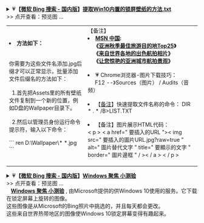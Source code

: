 <details>
    <summary>
    💗<b>【<a href="https://cn.bing.com/?FORM=Z9FD1">微软 Bing 搜索 - 国内版</a>】<a href="https://github.com/taoste/Hello-World/blob/master/images/Wallpaper/提取Win10内置的锁屏壁纸的方法.txt">提取Win10内置的锁屏壁纸的方法.txt</a></b><br>
        >> 点开查看：预览图 ...
     </summary> 
<table>
<tr> <td>
./Wallpaper/20171123181522_c48800.jpg
<img src="https://camo.githubusercontent.com/87f234518811368735f4e6328d978b5362d4bc60/687474703a2f2f717a6f6e657374796c652e6774696d672e636e2f717a6f6e652f717a616374537461746963732f696d67732f32303137313132333138313532325f6334383830302e6a70673f7261773d74727565?raw=true"/>
./Wallpaper/20171122191630_ff8fef.jpg
<img src="https://github.com/taoste/Hello-World/blob/master/images/Wallpaper/20171122191630_ff8fef.jpg?raw=true"/>
./Wallpaper/1494724889278.jpg
<img src="https://github.com/taoste/Hello-World/blob/master/images/Wallpaper/1494724889278.jpg?raw=true"/>
./Wallpaper/QinhuaiRiver_ZH-CN10131273425_1920x1080.jpg
<img src="https://github.com/taoste/Hello-World/blob/master/images/Wallpaper/QinhuaiRiver_ZH-CN10131273425_1920x1080.jpg?raw=true"/>
./Wallpaper/HotAirBalloons_AuburnWA_4K_nimia_787365_1080_HD_ZH-CN379602740.jpg
<img src="https://github.com/taoste/Hello-World/blob/master/images/Wallpaper/HotAirBalloons_AuburnWA_4K_nimia_787365_1080_HD_ZH-CN379602740.jpg?raw=true"/>
<img src="https://github.com/taoste/Hello-World/blob/master/images/Wallpaper/a5140.jpg?raw=true"/>
./Wallpaper/5431c026faad5b08b5003ee586388206.png
<img src="https://github.com/taoste/Hello-World/blob/master/images/Wallpaper/5431c026faad5b08b5003ee586388206.png?raw=true"/>
./Wallpaper/36.jpg
<img src="https://github.com/taoste/Hello-World/blob/master/images/Wallpaper/36.jpg?raw=true"/>
./Wallpaper/10066.jpg
<img src="https://github.com/taoste/Hello-World/blob/master/images/Wallpaper/10066.jpg?raw=true"/>

- tips：**2019年4月13日(Win10锁屏壁纸)**<a href="https://github.com/taoste/Hello-World/raw/master/images/Wallpaper/2019%E5%B9%B44%E6%9C%8813%E6%97%A5(Win10%E9%94%81%E5%B1%8F%E5%A3%81%E7%BA%B8)%E6%89%93%E5%8C%85.7z">打包下载</a>：

./Wallpaper/aa6a.jpg & 竖版/aa6b.jpg
<img src="https://github.com/taoste/Hello-World/blob/master/images/Wallpaper/aa6a.jpg?raw=true"/>
./Wallpaper/42fa.jpg & 竖版/42fb.jpg
<img src="https://github.com/taoste/Hello-World/blob/master/images/Wallpaper/42fa.jpg?raw=true"/>
./Wallpaper/7b5a.jpg & 竖版/7b5b.jpg
<img src="https://github.com/taoste/Hello-World/blob/master/images/Wallpaper/7b5a.jpg?raw=true"/>
./Wallpaper/2c5a.jpg & 竖版/2c5b.jpg
<img src="https://github.com/taoste/Hello-World/blob/master/images/Wallpaper/2c5a.jpg?raw=true"/>

- tips：**2020年8月19日(Win10锁屏壁纸)**<a href="https://github.com/taoste/Hello-World/raw/master/images/Wallpaper/Wallpaper-20200819/Wallpaper-20200819.7z">打包下载</a>：
./Wallpaper-20200819/1bc.jpg & 竖版/1b.jpg
 <a href="https://github.com/taoste/Hello-World/raw/master/images/Wallpaper/Wallpaper-20200819/Wallpaper-20200819.7z">
<img src="https://github.com/taoste/Hello-World/blob/master/images/Wallpaper/Wallpaper-20200819/1bc.jpg?raw=true"/>
 </a>
- tips：**2020年8月25日(七夕壁纸)**<a href="https://cn.bing.com/th?id=OHR.Qixi2020_ZH-CN0736974777_1920x1080.jpg&rf=LaDigue_1920x1080.jpg">Bing官网</a>：
<a href="https://github.com/taoste/Hello-World/raw/master/images/Wallpaper/7x.jpg">
<img src="https://github.com/taoste/Hello-World/blob/master/images/Wallpaper/7x.jpg?raw=true"/>
 </a>
- tips：**2020年9月1日(壁纸)**<a href="https://github.com/taoste/Hello-World/raw/master/images/Wallpaper/Wallpaper-20200901/Wallpaper-20200901.7z">打包下载</a>：
 ./Wallpaper-20200901/ 横版 & 竖版
  <a href="https://github.com/taoste/Hello-World/raw/master/images/Wallpaper/Wallpaper-20200901/Wallpaper-20200901.7z">
<img src="https://github.com/taoste/Hello-World/raw/master/images/Wallpaper/Wallpaper-20200901/22738badf7917af94258bc5b66c298a86f75847d90681430d09f79ad8bcd5da8.jpg?raw=true"/>
 <img src="https://github.com/taoste/Hello-World/raw/master/images/Wallpaper/Wallpaper-20200901/a85be52ac00a87fbad9798dd8f0f3babd4505e34fb4157db0bf7b32f9657f288.jpg?raw=true"/>
 </a>
- tips：**2020年9月3日(壁纸)**<a href="https://github.com/taoste/Hello-World/raw/master/images/Wallpaper/Wallpaper-20200903/Wallpaper-20200903.7z">打包下载</a>：
 ./Wallpaper-20200903/ 横版 & 竖版
  <a href="https://github.com/taoste/Hello-World/raw/master/images/Wallpaper/Wallpaper-20200903/Wallpaper-20200903.7z">
<img src="https://github.com/taoste/Hello-World/raw/master/images/Wallpaper/Wallpaper-20200903/101cb.jpg?raw=true"/>
 <img src="https://github.com/taoste/Hello-World/raw/master/images/Wallpaper/Wallpaper-20200903/14cb.jpg?raw=true"/>
 </a>
- tips：**2020年9月8日(壁纸)**<a href="https://github.com/taoste/Hello-World/raw/master/images/Wallpaper/Wallpaper-20200908/Wallpaper-20200908.7z">打包下载</a>：
 ./Wallpaper-20200908/ 横版 & 竖版
  <a href="https://github.com/taoste/Hello-World/raw/master/images/Wallpaper/Wallpaper-20200908/Wallpaper-20200908.7z">
<img src="https://github.com/taoste/Hello-World/raw/master/images/Wallpaper/Wallpaper-20200908/c66?raw=true"/>
 <img src="https://github.com/taoste/Hello-World/raw/master/images/Wallpaper/Wallpaper-20200908/d88.jpg?raw=true"/>
 </a> 
- tips：**2020年9月15日(壁纸)**<a href="https://github.com/taoste/Hello-World/raw/master/images/Wallpaper/Wallpaper-20200908/Wallpaper-20200908.7z">打包下载</a>：
 ./Wallpaper-20200915/ 横版 & 竖版
  <a href="https://github.com/taoste/Hello-World/raw/master/images/Wallpaper/Wallpaper-20200915/Wallpaper-20200915.7z">
<img src="https://github.com/taoste/Hello-World/raw/master/images/Wallpaper/Wallpaper-20200915/5ec.jpg?raw=true"/>
<img src="https://github.com/taoste/Hello-World/raw/master/images/Wallpaper/Wallpaper-20200915/f0.jpg?raw=true"/>
 <img src="https://github.com/taoste/Hello-World/raw/master/images/Wallpaper/Wallpaper-20200915/6b8.jpg?raw=true"/>
 </a> 
- tips：**2020年9月21日(壁纸)**<a href="https://github.com/taoste/Hello-World/raw/master/images/Wallpaper/Wallpaper-20200921/Wallpaper-20200921.7z">打包下载</a>：
 ./Wallpaper-20200921/ 横版 & 竖版
  <a href="https://github.com/taoste/Hello-World/raw/master/images/Wallpaper/Wallpaper-20200921/Wallpaper-20200921.7z">
<img src="https://github.com/taoste/Hello-World/raw/master/images/Wallpaper/Wallpaper-20200921/63f.jpg?raw=true"/>
<img src="https://github.com/taoste/Hello-World/raw/master/images/Wallpaper/Wallpaper-20200921/64f.jpg?raw=true"/>
 <img src="https://github.com/taoste/Hello-World/raw/master/images/Wallpaper/Wallpaper-20200921/65f.jpg?raw=true"/>
 </a>  
- 《[葡萄牙 海上花园 jardim do mar](https://cn.bing.com/search?q=%E8%91%A1%E8%90%84%E7%89%99+%E6%B5%B7%E4%B8%8A%E8%8A%B1%E5%9B%AD+jardim+do+mar&filters=IsConversation%3A%22True%22+BTWLKey%3A%22MadeiraIslandPortugal%22+BTWLType%3A%22Trivia%22&ensearch=0&FORM=EMSDS0)》 - 国内版 Bing 
><img src="https://www.bing.com/th?id=ABTD38EAAF47E6A4F8D4EEDADB299C67C6938ED9E131B449AEFB4AAD54C51797BCD&qlt=90&pid=InlineBlock?raw=true"/>
>  **葡萄牙马德拉岛海上花园鸟瞰图** <br>
> <br>
>>  **马德拉岛**坐落在距离欧洲大陆西南 805 公里以外的地方，属于葡萄牙某个自治区的一部分。该岛是一座古老火山的顶峰部分，这座火山从北大西洋 6096 米深的海床上升起。由于该岛源自于火山，因此有着众多陡峭的悬崖、海蚀洞、火山渣锥，还有几乎无法抵达的崎岖内部。虽然它只是一小块被高耸悬崖包围的陆地，但这里的居民都主要沿海岸线定居。在该岛的西南海岸，“**海上花园**”充分利用其有限的面积。人们来此欣赏风景如画的环境，并享受一些世界级的冲浪点。
</td></tr> 
 </table>
 </details>

 <table> 
 <tr> 
 <td>
<li><b>方法如下：</b></li>
     <br><br>
你需要为这些文件名添加.jpg后缀才可以正常显示，批量添加文件后缀名的方法如下：<br><br>
&nbsp;&nbsp;1.首先把Assets里的所有壁纸文件复制到一个新的位置，例如D盘的Wallpaper目录下。<br><br>
&nbsp;&nbsp;2.然后以管理员身份运行命令提示符，输入以下命令：<br><br>
```
ren D:\Wallpaper\* *.jpg
```
</td>
<td> 【备注】<br>
  <li><b> <a href="https://www.msn.cn/zh-cn">MSN 中国</a>:<br>
      &nbsp;&nbsp;&nbsp;&nbsp;《<a href="https://www.msn.cn/zh-cn/travel/holidays/Lockscreen_Autumn/ar-AAFZbPc?ocid=ems.msn.09162019">亚洲秋季最佳旅游目的地Top25</a>》 <br>
      &nbsp;&nbsp;&nbsp;&nbsp;《<a href="https://www.msn.cn/zh-cn/travel/holidays/Lockscreen_Asia_WorldAerial/ss-BB15hiX8?ocid=ems.msn.aerialasia">来自世界各地的出色航拍相片</a>》<br>
      &nbsp;&nbsp;&nbsp;&nbsp;《<a href="https://www.msn.cn/zh-cn/travel/holidays/Lockscreen_Asia_AerialViews/ss-BB15h2rD?ocid=ems.msn.aerialasia">让您惊艳的亚洲城市航拍景观</a>》</b>
 </li>
    <br>
   <li> 💗  Chrome浏览器-图片下载技巧：<br>    
&nbsp;&nbsp;&nbsp;&nbsp; F12 --》Sources（图片） / Audits（音频） </li><br>
  <li>【<a href="https://github.com/taoste/Hello-World/tree/master/eBook/QiuYePPT" title="">备注</a>】快速提取文件名称的命令： DIR  * . * /B>LIST.TXT </li>
    <br>
  <li>【备注】图片展示HTML代码：<br> < p > < a href=" 要插入的URL ">< img src=" 要插入的圖片URL.jpg?raw=true " alt=" 圖片替代文字 " title=" 要顯示的文字 " border=" 圖片邊框 " / >< / a > < / p > </li>
      <br>
</td>
</tr> 
</table>
    
<details>
    <summary>
    💗<b>【<a href="https://cn.bing.com/?FORM=Z9FD1">微软 Bing 搜索 - 国内版</a>】<a href="https://cn.bing.com/search?q=windows+%E8%81%9A%E7%84%A6+%E5%B0%8F%E6%B5%8B%E9%AA%8C&filters=IsConversation:%22True%22+BTWLKey:%22AfricanTulipTreeBali%22+BTWLType:%22Quiz%22&FORM=MLQZ01&ensearch=0&rdr=1&rdrig=EC19247C153745BFB8E12C844C1C1B26">Windows 聚焦 小测验</a></b><br>
>> 点开查看：预览图 ...  </summary>      
  <a href="https://cn.bing.com/images/search?q=%E7%81%AB%E7%84%B0%E6%9C%A8%E5%B1%9E+%E9%9D%9E%E6%B4%B2%E9%83%81%E9%87%91%E9%A6%99%E6%A0%91&FORM=wsbs01&ensearch=0">
<img src="https://s.cn.bing.net/th?id=ABTA438BA9A6019FCF97BF79CBAF25C35909FC95737E1414BDAEC7BC1EE0B5BC673" /></a><br>
 提问：<b>这种观赏树又叫做喷泉树和森林火焰，它最为人熟知的名字是什么？ </b><br>
 答案：<b>火焰木属+非洲郁金香树 </b><br>
&nbsp;&nbsp; 非洲郁金香树有许多昵称，主要是由于它丰富的鲜橙色花朵。<br>这些硕大的花朵呈杯状，半开放状的花瓣中积存着雨水，让鸟类可以从中喝水。<br>
  </table>
</details> 
&nbsp;&nbsp; <b><a href="https://windows-聚焦-小测验.com" title="Windows Spotlight测验：它如何工作以及如何使用 2020 https://xn--windows---em5qu03mlxjuy3cswye.com/">Windows 聚焦 小测验</a></b> ,  由Microsoft提供的供Windows 10使用的服务。它下载在锁定屏幕上旋转的图像。 <br>这些图像是从Microsoft的Bing照片中挑选的，并且每天都会更改。 <br>这些来自世界热带地区的图像使Windows 10锁定屏幕变得有趣起来。<br>  
